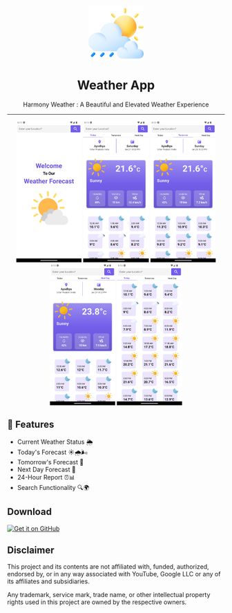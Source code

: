 <div align="center">
    <img src="./assets/icon.png" width="128" height="128" style="display: block; margin: 0 auto"/>
    <h1>Weather App</h1>
    <p>Harmony Weather : A Beautiful and Elevated Weather Experience</p>
</div>

---

<p align="center">
  <img src="./Screenshot/1.png" width="30%" />
  <img src="./Screenshot/2.png" width="30%" />
  <img src="./Screenshot/3.png" width="30%" />

  <img src="./Screenshot/4.png" width="30%" />
  <img src="./Screenshot/5.png" width="30%" />
</p>

## 🎵 Features
- Current Weather Status 🌦️
- Today's Forecast ☀️🌧️🌬️
- Tomorrow's Forecast 📆
- Next Day Forecast 🔄
- 24-Hour Report ⏰📊
- Search Functionality 🔍🌍

## Download
[<img src="https://github.com/machiav3lli/oandbackupx/blob/034b226cea5c1b30eb4f6a6f313e4dadcbb0ece4/badge_github.png"
    alt="Get it on GitHub"
    height="80">](https://github.com/Jeevesh0207/Weather_App/releases/tag/v.1.0.0)

## Disclaimer
This project and its contents are not affiliated with, funded, authorized, endorsed by, or in any way associated with YouTube, Google LLC or any of its affiliates and subsidiaries.

Any trademark, service mark, trade name, or other intellectual property rights used in this project are owned by the respective owners.
